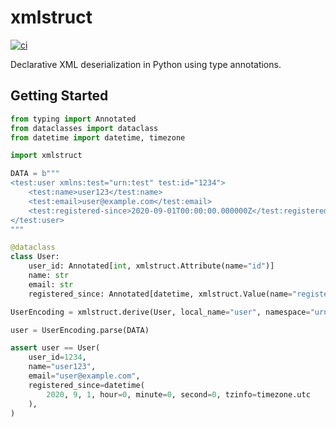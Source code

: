 # xmlstruct

[![ci](https://github.com/flxbe/xmlstruct/actions/workflows/ci.yml/badge.svg)](https://github.com/flxbe/xmlstruct/actions/workflows/ci.yml)
<!-- [![pypi](https://img.shields.io/pypi/v/xmlstruct)](https://pypi.org/project/xmlstruct/) -->
<!-- [![python](https://img.shields.io/pypi/pyversions/xmlstruct)](https://img.shields.io/pypi/pyversions/xmlstruct) -->

<!-- start elevator-pitch -->

Declarative XML deserialization in Python using type annotations.

<!-- end elevator-pitch -->

## Getting Started

<!-- start quickstart -->

```python
from typing import Annotated
from dataclasses import dataclass
from datetime import datetime, timezone

import xmlstruct

DATA = b"""
<test:user xmlns:test="urn:test" test:id="1234">
    <test:name>user123</test:name>
    <test:email>user@example.com</test:email>
    <test:registered-since>2020-09-01T00:00:00.000000Z</test:registered-since>
</test:user>
"""

@dataclass
class User:
    user_id: Annotated[int, xmlstruct.Attribute(name="id")]
    name: str
    email: str
    registered_since: Annotated[datetime, xmlstruct.Value(name="registered-since")]

UserEncoding = xmlstruct.derive(User, local_name="user", namespace="urn:test")

user = UserEncoding.parse(DATA)

assert user == User(
    user_id=1234,
    name="user123",
    email="user@example.com",
    registered_since=datetime(
        2020, 9, 1, hour=0, minute=0, second=0, tzinfo=timezone.utc
    ),
)
```
